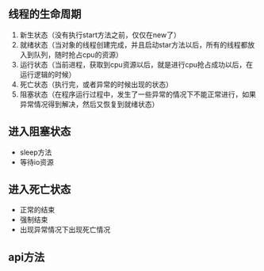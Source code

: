 ## 线程的生命周期

1. 新生状态（没有执行start方法之前，仅仅在new了）
2. 就绪状态（当对象的线程创建完成，并且启动star方法以后，所有的线程都放入到队列，随时抢占cpu的资源）
3. 运行状态（当前进程，获取到cpu资源以后，就是进行cpu抢占成功以后，在运行逻辑的时候）
4. 死亡状态（执行完，或者异常的时候出现的状态）
5. 阻塞状态（在程序运行过程中，发生了一些异常的情况下不能正常进行，如果异常情况得到解决，然后又恢复到就绪状态）

## 进入阻塞状态

- sleep方法
- 等待io资源

## 进入死亡状态

- 正常的结束
- 强制结束
- 出现异常情况下出现死亡情况

## api方法



